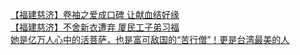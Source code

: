   
[【福建慈济】卷袖之爱成口碑 让献血结好缘](http://www.dianyue.me/archives/966/dxr2mj29ziyy2qzb/)  
[【福建慈济】不舍新衣遭弃 厦民工子弟习福](http://www.dianyue.me/archives/024/sgmp25cwvgfeluil/)  
[她是亿万人心中的活菩萨，也是富可敌国的“苦行僧”！更是台湾最美的人](http://www.dianyue.me/archives/066/1u1yk0o8nc64e0wk/)